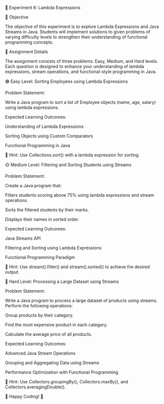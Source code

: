 🚀 Experiment 6: Lambda Expressions

📌 Objective

The objective of this experiment is to explore Lambda Expressions and Java Streams in Java. Students will implement solutions to given problems of varying difficulty levels to strengthen their understanding of functional programming concepts.

📜 Assignment Details

The assignment consists of three problems: Easy, Medium, and Hard levels. Each question is designed to enhance your understanding of lambda expressions, stream operations, and functional-style programming in Java.

🟢 Easy Level: Sorting Employees using Lambda Expressions

Problem Statement:

Write a Java program to sort a list of Employee objects (name, age, salary) using lambda expressions.

Expected Learning Outcomes:

Understanding of Lambda Expressions

Sorting Objects using Custom Comparators

Functional Programming in Java

📍 Hint: Use Collections.sort() with a lambda expression for sorting.

🟡 Medium Level: Filtering and Sorting Students using Streams

Problem Statement:

Create a Java program that:

Filters students scoring above 75% using lambda expressions and stream operations.

Sorts the filtered students by their marks.

Displays their names in sorted order.

Expected Learning Outcomes:

Java Streams API

Filtering and Sorting using Lambda Expressions

Functional Programming Paradigm

📍 Hint: Use stream().filter() and stream().sorted() to achieve the desired output.

🔴 Hard Level: Processing a Large Dataset using Streams

Problem Statement:

Write a Java program to process a large dataset of products using streams. Perform the following operations:

Group products by their category.

Find the most expensive product in each category.

Calculate the average price of all products.

Expected Learning Outcomes:

Advanced Java Stream Operations

Grouping and Aggregating Data using Streams

Performance Optimization with Functional Programming

📍 Hint: Use Collectors.groupingBy(), Collectors.maxBy(), and Collectors.averagingDouble().

📢 Happy Coding! 🚀
